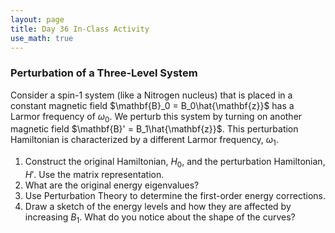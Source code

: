 ```yaml
---
layout: page
title: Day 36 In-Class Activity
use_math: true
---
```


### Perturbation of a Three-Level System

Consider a spin-1 system (like a Nitrogen nucleus) that is placed in a constant magnetic field $\mathbf{B}_0 = B_0\hat{\mathbf{z}}$ has a Larmor frequency of $\omega_0$. We perturb this system by turning on another magnetic field $\mathbf{B}' = B_1\hat{\mathbf{z}}$. This perturbation Hamiltonian is characterized by a different Larmor frequency, $\omega_1$.

1. Construct the original Hamiltonian, $H_0$, and the perturbation Hamiltonian, $H'$. Use the matrix representation.
2. What are the original energy eigenvalues?
3. Use Perturbation Theory to determine the first-order energy corrections.
4. Draw a sketch of the energy levels and how they are affected by increasing $B_1$. What do you notice about the shape of the curves?
